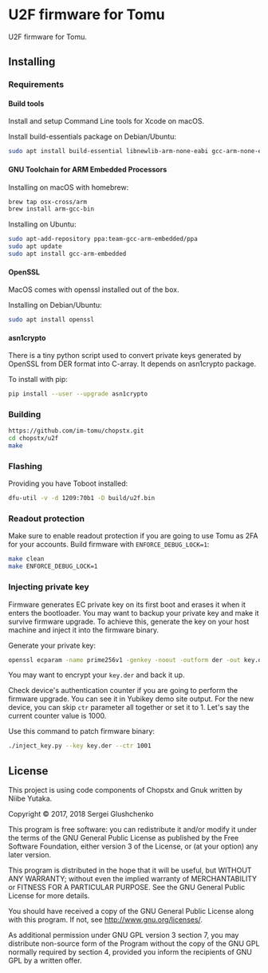 # U2F firmware for Tomu

U2F firmware for Tomu.

## Installing

### Requirements

#### Build tools

Install and setup Command Line tools for Xcode on macOS.

Install build-essentials package on Debian/Ubuntu:

``` sh
sudo apt install build-essential libnewlib-arm-none-eabi gcc-arm-none-eabi
```

#### GNU Toolchain for ARM Embedded Processors

Installing on macOS with homebrew:

``` sh
brew tap osx-cross/arm
brew install arm-gcc-bin
```

Installing on Ubuntu:

``` sh
sudo apt-add-repository ppa:team-gcc-arm-embedded/ppa
sudo apt update
sudo apt install gcc-arm-embedded
```

#### OpenSSL

MacOS comes with openssl installed out of the box.

Installing on Debian/Ubuntu:

``` sh
sudo apt install openssl
```

#### asn1crypto

There is a tiny python script used to convert private keys generated by OpenSSL
from DER format into C-array. It depends on asn1crypto package.

To install with pip:

``` sh
pip install --user --upgrade asn1crypto
```

### Building

``` sh
https://github.com/im-tomu/chopstx.git
cd chopstx/u2f
make
```

### Flashing

Providing you have Toboot installed:

``` sh
dfu-util -v -d 1209:70b1 -D build/u2f.bin
```


### Readout protection

Make sure to enable readout protection if you are going to use Tomu as 2FA for
your accounts. Build firmware with `ENFORCE_DEBUG_LOCK=1`:

``` sh
make clean
make ENFORCE_DEBUG_LOCK=1
```


### Injecting private key

Firmware generates EC private key on its first boot and erases it when it
enters the bootloader. You may want to backup your private key and make it
survive firmware upgrade. To achieve this, generate the key on your host machine
and inject it into the firmware binary.

Generate your private key:

``` sh
openssl ecparam -name prime256v1 -genkey -noout -outform der -out key.der
```

You may want to encrypt your `key.der` and back it up.

Check device's authentication counter if you are going to perform the firmware
upgrade. You can see it in Yubikey demo site output. For the new device, you can
skip `ctr` parameter all together or set it to 1. Let's say the current counter
value is 1000.

Use this command to patch firmware binary:

``` sh
./inject_key.py --key key.der --ctr 1001
```


## License

This project is using code components of Chopstx and Gnuk written by Niibe Yutaka.

Copyright &copy; 2017, 2018 Sergei Glushchenko

This program is free software: you can redistribute it and/or modify it
under the terms of the GNU General Public License as published by
the Free Software Foundation, either version 3 of the License, or
(at your option) any later version.

This program is distributed in the hope that it will be useful, but
WITHOUT ANY WARRANTY; without even the implied warranty of
MERCHANTABILITY or FITNESS FOR A PARTICULAR PURPOSE.  See the GNU
General Public License for more details.

You should have received a copy of the GNU General Public License
along with this program.  If not, see <http://www.gnu.org/licenses/>.

As additional permission under GNU GPL version 3 section 7, you may
distribute non-source form of the Program without the copy of the
GNU GPL normally required by section 4, provided you inform the
recipients of GNU GPL by a written offer.
